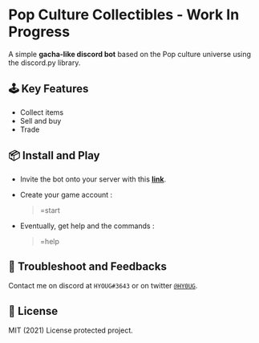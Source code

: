 # Pop Culture Collectibles - Work In Progress

A simple **gacha-like discord bot** based on the Pop culture universe using the discord.py library.

## 🕹️ Key Features

* Collect items
* Sell and buy
* Trade

## 📦 Install and Play

* Invite the bot onto your server with this [**link**](https://discord.com/api/oauth2/authorize?client_id=718073137610227753&permissions=522304&scope=bot).

* Create your game account :
   > =start

* Eventually, get help and the commands :
   > =help

## 🔧 Troubleshoot and Feedbacks

Contact me on discord at `HYOUG#3643` or on twitter [`@HY0UG`](https://twitter.com/HY0UG).

## 📜 License 

MIT (2021) License protected project.
